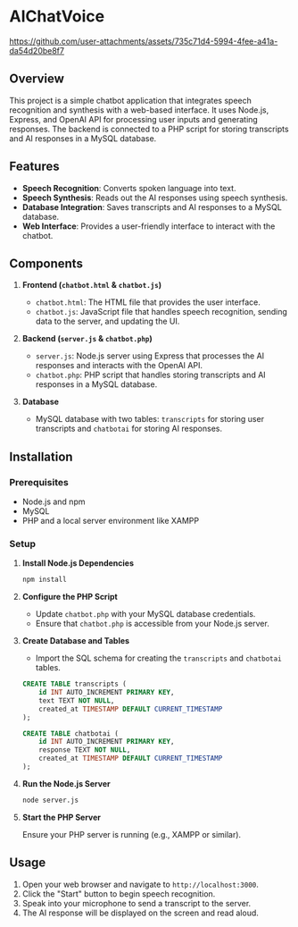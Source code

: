 # AIChatVoice

https://github.com/user-attachments/assets/735c71d4-5994-4fee-a41a-da54d20be8f7

## Overview

This project is a simple chatbot application that integrates speech recognition and synthesis with a web-based interface. It uses Node.js, Express, and OpenAI API for processing user inputs and generating responses. The backend is connected to a PHP script for storing transcripts and AI responses in a MySQL database.

## Features

- **Speech Recognition**: Converts spoken language into text.
- **Speech Synthesis**: Reads out the AI responses using speech synthesis.
- **Database Integration**: Saves transcripts and AI responses to a MySQL database.
- **Web Interface**: Provides a user-friendly interface to interact with the chatbot.

## Components

1. **Frontend (`chatbot.html` & `chatbot.js`)**
   - `chatbot.html`: The HTML file that provides the user interface.
   - `chatbot.js`: JavaScript file that handles speech recognition, sending data to the server, and updating the UI.

2. **Backend (`server.js` & `chatbot.php`)**
   - `server.js`: Node.js server using Express that processes the AI responses and interacts with the OpenAI API.
   - `chatbot.php`: PHP script that handles storing transcripts and AI responses in a MySQL database.

3. **Database**
   - MySQL database with two tables: `transcripts` for storing user transcripts and `chatbotai` for storing AI responses.

## Installation

### Prerequisites

- Node.js and npm
- MySQL
- PHP and a local server environment like XAMPP

### Setup


1. **Install Node.js Dependencies**

   ```bash
   npm install
   ```

2. **Configure the PHP Script**

   - Update `chatbot.php` with your MySQL database credentials.
   - Ensure that `chatbot.php` is accessible from your Node.js server.

3. **Create Database and Tables**

   - Import the SQL schema for creating the `transcripts` and `chatbotai` tables.

   ```sql
   CREATE TABLE transcripts (
       id INT AUTO_INCREMENT PRIMARY KEY,
       text TEXT NOT NULL,
       created_at TIMESTAMP DEFAULT CURRENT_TIMESTAMP
   );

   CREATE TABLE chatbotai (
       id INT AUTO_INCREMENT PRIMARY KEY,
       response TEXT NOT NULL,
       created_at TIMESTAMP DEFAULT CURRENT_TIMESTAMP
   );
   ```

4. **Run the Node.js Server**

   ```bash
   node server.js
   ```

5. **Start the PHP Server**

   Ensure your PHP server is running (e.g., XAMPP or similar).

## Usage

1. Open your web browser and navigate to `http://localhost:3000`.
2. Click the "Start" button to begin speech recognition.
3. Speak into your microphone to send a transcript to the server.
4. The AI response will be displayed on the screen and read aloud.
